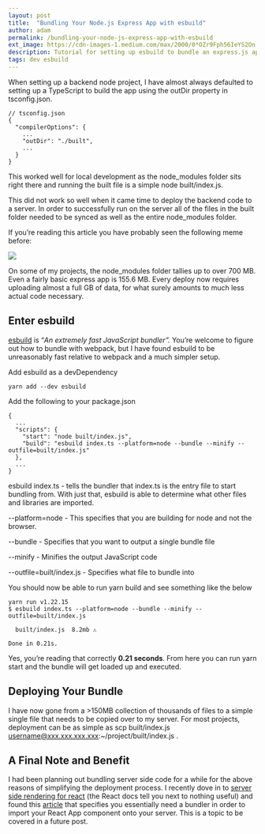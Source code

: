 ```yaml
---
layout: post
title:  "Bundling Your Node.js Express App with esbuild"
author: adam
permalink: /bundling-your-node-js-express-app-with-esbuild
ext_image: https://cdn-images-1.medium.com/max/2000/0*OZr9Fph56IeYS2On.png
description: Tutorial for setting up esbuild to bundle an express.js app
tags: dev esbuild
---
```


When setting up a backend node project, I have almost always defaulted to setting up a TypeScript to build the app using the outDir property in tsconfig.json.

    // tsconfig.json
    {
      "compilerOptions": {
        ...
        "outDir": "./built",
        ...
      }
    }

This worked well for local development as the node_modules folder sits right there and running the built file is a simple node built/index.js.

This did not work so well when it came time to deploy the backend code to a server. In order to successfully run on the server all of the files in the built folder needed to be synced as well as the entire node_modules folder.

If you’re reading this article you have probably seen the following meme before:

![](https://cdn-images-1.medium.com/max/2000/0*OZr9Fph56IeYS2On.png)

On some of my projects, the node_modules folder tallies up to over 700 MB. Even a fairly basic express app is 155.6 MB. Every deploy now requires uploading almost a full GB of data, for what surely amounts to much less actual code necessary.

## Enter esbuild

[esbuild](https://esbuild.github.io/) is “*An extremely fast JavaScript bundler”.* You’re welcome to figure out how to bundle with webpack, but I have found esbuild to be unreasonably fast relative to webpack and a much simpler setup.

Add esbuild as a devDependency

    yarn add --dev esbuild

Add the following to your package.json

    {
      ...
      "scripts": {
        "start": "node built/index.js",
        "build": "esbuild index.ts --platform=node --bundle --minify --outfile=built/index.js"
      },
      ...
    }

esbuild index.ts - tells the bundler that index.ts is the entry file to start bundling from. With just that, esbuild is able to determine what other files and libraries are imported.

--platform=node - This specifies that you are building for node and not the browser.

--bundle - Specifies that you want to output a single bundle file

--minify - Minifies the output JavaScript code

--outfile=built/index.js - Specifies what file to bundle into

You should now be able to run yarn build and see something like the below

    yarn run v1.22.15
    $ esbuild index.ts --platform=node --bundle --minify --outfile=built/index.js

      built/index.js  8.2mb ⚠️

    Done in 0.21s.

Yes, you’re reading that correctly **0.21 seconds**. From here you can run yarn start and the bundle will get loaded up and executed.

## Deploying Your Bundle

I have now gone from a >150MB collection of thousands of files to a simple single file that needs to be copied over to my server. For most projects, deployment can be as simple as scp built/index.js username@xxx.xxx.xxx.xxx:~/project/built/index.js .

## A Final Note and Benefit

I had been planning out bundling server side code for a while for the above reasons of simplifying the deployment process. I recently dove in to [server side rendering for react](https://reactjs.org/docs/react-dom-server.html) (the React docs tell you next to nothing useful) and found this [article](https://www.digitalocean.com/community/tutorials/react-server-side-rendering) that specifies you essentially need a bundler in order to import your React App component onto your server. This is a topic to be covered in a future post.
